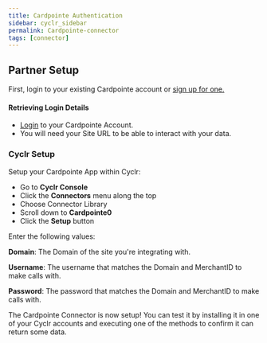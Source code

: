 ```yaml
---
title: Cardpointe Authentication
sidebar: cyclr_sidebar
permalink: Cardpointe-connector
tags: [connector]
---
```


## Partner Setup

First, login to your existing Cardpointe account or [sign up for one.](https://cardpointe.com/account/registration#/registration)


#### Retrieving Login Details

*   [Login](https://accounts.cardconnect.com/auth/realms/cardconnect/protocol/openid-connect/auth?response_type=code&client_id=cardpointe&redirect_uri=https%3A%2F%2Fcardpointe.com%2Faccount%2Fsso%2Flogin&state=d5709227-41e8-4ae3-8a7d-41ec3bcd8536&login=true&scope=openid) to your Cardpointe Account.
*   You will need your Site URL to be able to interact with your data.

### Cyclr Setup

Setup your Cardpointe App within Cyclr:

*   Go to **Cyclr Console**
*   Click the **Connectors** menu along the top
*   Choose Connector Library
*   Scroll down to **Cardpointe0**
*   Click the **Setup** button

Enter the following values:

**Domain**:  The Domain of the site you're integrating with.

**Username**:  The username that matches the Domain and MerchantID to make calls with.

**Password**:  The password that matches the Domain and MerchantID to make calls with.


The Cardpointe Connector is now setup! You can test it by installing it in one of your Cyclr accounts and executing one of the methods to confirm it can return some data.
